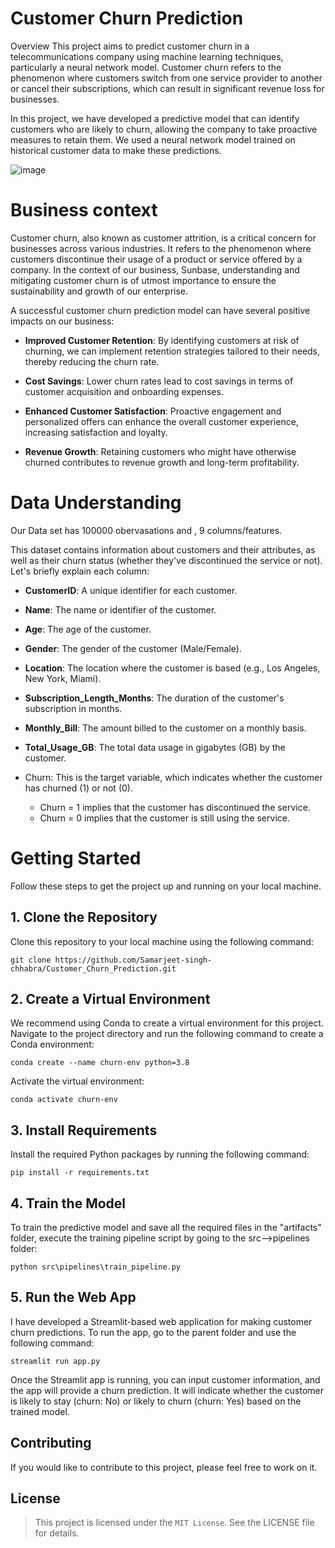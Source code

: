 # Customer Churn Prediction
Overview
This project aims to predict customer churn in a telecommunications company using machine learning techniques, particularly a neural network model. Customer churn refers to the phenomenon where customers switch from one service provider to another or cancel their subscriptions, which can result in significant revenue loss for businesses.

In this project, we have developed a predictive model that can identify customers who are likely to churn, allowing the company to take proactive measures to retain them. We used a neural network model trained on historical customer data to make these predictions.

![image](https://github.com/Samarjeet-singh-chhabra/Customer_Churn_Prediction/assets/67777707/836e9137-b2f7-4fee-8fa7-144e0cfa002d)


# Business context
Customer churn, also known as customer attrition, is a critical concern for businesses across various industries. It refers to the phenomenon where customers discontinue their usage of a product or service offered by a company. In the context of our business, Sunbase, understanding and mitigating customer churn is of utmost importance to ensure the sustainability and growth of our enterprise.


A successful customer churn prediction model can have several positive impacts on our business:

*  **Improved Customer Retention**: By identifying customers at risk of churning, we can implement retention strategies tailored to their needs, thereby reducing the churn rate.

*  **Cost Savings**: Lower churn rates lead to cost savings in terms of customer acquisition and onboarding expenses.

* **Enhanced Customer Satisfaction**: Proactive engagement and personalized offers can enhance the overall customer experience, increasing satisfaction and loyalty.

*  **Revenue Growth**: Retaining customers who might have otherwise churned contributes to revenue growth and long-term profitability.


# Data Understanding

Our Data set has 100000 obervasations and , 9 columns/features.

This dataset contains information about customers and their attributes, as well as their churn status (whether they've discontinued the service or not). Let's briefly explain each column:

*  **CustomerID**: A unique identifier for each customer.

*  **Name**: The name or identifier of the customer.

*  **Age**: The age of the customer.

*  **Gender**: The gender of the customer (Male/Female).

*  **Location**: The location where the customer is based (e.g., Los Angeles, New York, Miami).

*  **Subscription_Length_Months**: The duration of the customer's subscription in months.

*  **Monthly_Bill**: The amount billed to the customer on a monthly basis.

*  **Total_Usage_GB**: The total data usage in gigabytes (GB) by the customer.

*  Churn: This is the target variable, which indicates whether the customer has churned (1) or not (0).

      *  Churn = 1 implies that the customer has discontinued the service.
      *  Churn = 0 implies that the customer is still using the service.
 
  
# Getting Started
Follow these steps to get the project up and running on your local machine.

## 1. Clone the Repository
Clone this repository to your local machine using the following command:

```
git clone https://github.com/Samarjeet-singh-chhabra/Customer_Churn_Prediction.git
```

## 2. Create a Virtual Environment
We recommend using Conda to create a virtual environment for this project. Navigate to the project directory and run the following command to create a Conda environment:

```
conda create --name churn-env python=3.8
```

Activate the virtual environment:
```
conda activate churn-env
```
## 3. Install Requirements
Install the required Python packages by running the following command:

```
pip install -r requirements.txt
```
## 4. Train the Model
To train the predictive model and save all the required files in the "artifacts" folder, execute the training pipeline script by going to the src-->pipelines folder:

```
python src\pipelines\train_pipeline.py
```
## 5. Run the Web App
I have developed a Streamlit-based web application for making customer churn predictions. To run the app, go to the parent folder and use the following command:

```
streamlit run app.py
```
Once the Streamlit app is running, you can input customer information, and the app will provide a churn prediction. It will indicate whether the customer is likely to stay (churn: No) or likely to churn (churn: Yes) based on the trained model.

## Contributing
If you would like to contribute to this project, please feel free to work on it.

## License
> This project is licensed under the `MIT License`. See the LICENSE file for details.
